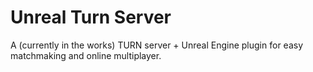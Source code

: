 # Unreal Turn Server

<p>A (currently in the works) TURN server + Unreal Engine plugin for easy matchmaking and online multiplayer.</p>
